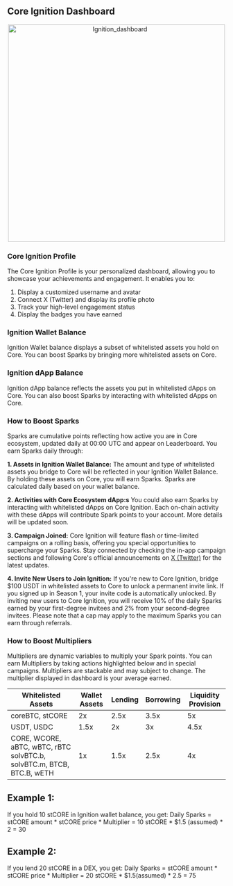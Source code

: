 ## Core Ignition Dashboard
<p align="center">
  <img width="500" alt="Ignition_dashboard" src="https://github.com/user-attachments/assets/2cf8b2fa-89da-49f2-b9ac-982636095dfa">
</p>

### Core Ignition Profile  ###
The Core Ignition Profile is your personalized dashboard, allowing you to showcase your achievements and engagement. It enables you to:
1. Display a customized username and avatar
2. Connect X (Twitter) and display its profile photo
3. Track your high-level engagement status
4. Display the badges you have earned

### Ignition Wallet Balance ###
Ignition Wallet balance displays a subset of whitelisted assets you hold on Core. You can boost Sparks by bringing more whitelisted assets on Core.

### Ignition dApp Balance ###
Ignition dApp balance reflects the assets you put in whitelisted dApps on Core. You can also boost Sparks by interacting with whitelisted dApps on Core.

### How to Boost Sparks ###
Sparks are cumulative points reflecting how active you are in Core ecosystem, updated daily at 00:00 UTC and appear on Leaderboard. You earn Sparks daily through:

**1. Assets in Ignition Wallet Balance:**
The amount and type of whitelisted assets you bridge to Core will be reflected in your Ignition Wallet Balance. By holding these assets on Core, you will earn Sparks. Sparks are calculated daily based on your wallet balance.

**2. Activities with Core Ecosystem dApp:s**
You could also earn Sparks by interacting with whitelisted dApps on Core Ignition. Each on-chain activity with these dApps will contribute Spark points to your account. More details will be updated soon.

**3. Campaign Joined:**
Core Ignition will feature flash or time-limited campaigns on a rolling basis, offering you special opportunities to supercharge your Sparks. Stay connected by checking the in-app campaign sections and following Core's official announcements on [X (Twitter)](https://x.com/Coredao_Org) for the latest updates.

**4. Invite New Users to Join Ignition:**
If you're new to Core Ignition, bridge $100 USDT in whitelisted assets to Core to unlock a permanent invite link. If you signed up in Season 1, your invite code is automatically unlocked. By inviting new users to Core Ignition, you will receive 10% of the daily Sparks earned by your first-degree invitees and 2% from your second-degree invitees. Please note that a cap may apply to the maximum Sparks you can earn through referrals. 


### How to Boost Multipliers ###
Multipliers are dynamic variables to multiply your Spark points. You can earn Multipliers by taking actions highlighted below and in special campaigns. Multipliers are stackable and may subject to change. The multiplier displayed in dashboard is your average earned.

| Whitelisted Assets  |Wallet Assets | Lending | Borrowing | Liquidity Provision | 
| ------------- |-------------| ------------- |-------------| ------------- |
| coreBTC, stCORE | 2x | 2.5x | 3.5x | 5x |
| USDT, USDC | 1.5x | 2x | 3x | 4.5x |
| CORE, WCORE, aBTC, wBTC, rBTC solvBTC.b, solvBTC.m, BTCB, BTC.B, wETH | 1x | 1.5x | 2.5x | 4x |


Example 1:
-
If you hold 10 stCORE in Ignition wallet balance, you get:
Daily Sparks = stCORE amount * stCORE price * Multiplier = 10 stCORE * $1.5 (assumed) * 2 = 30 

Example 2: 
-
If you lend 20 stCORE in a DEX, you get: 
Daily Sparks = stCORE amount * stCORE price * Multiplier = 20 stCORE * $1.5(assumed) * 2.5 = 75

